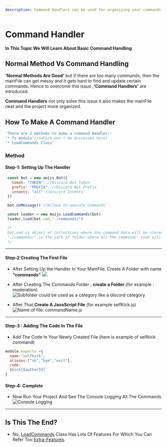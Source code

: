 ```yaml
---
description: Command Handlers can be used for organizing your commands
---
```


# Command Handler
 **In This Topic We Will Learn About Basic Command Handling**

## Normal Method Vs Command Handling 

**'Normal Methods Are Good'** but if there are too many commands, then the mainFile can get messy and it gets hard to find and update certain commands. Hence to overcome this issue ,**'Command Handlers'** are introduced.

**Command Handlers** not only solve this issue it also makes the mainFile neat and the project more organized.
## How To Make A Command Handler 
```js
'There are 2 methods to make a command Handler:'
'* fs module'//(which won't be discussed here)
'* LoadCommands Class'
```
### Method 
#### Step-1: Setting Up The Handler 

```javascript
 const bot = new aoijs.Bot({
   token: "TOKEN", //Discord Bot Token
   prefix: "PREFIX", //Discord Bot Prefix
   intents: "all" //Discord Intents 
 })

 bot.onMessage() //Allows to execute Commands

 const loader = new Aoijs.LoadCommands(bot)
 loader.load(bot.cmd,"./commands/")

 /*
 bot.cmd is object of Collections where the command data will be stored
 "./commands/" is the path of folder where all the commands' code will be present
 */
```
---
#### Step-2 Creating The First File 
* After Setting Up the Handler In Your MainFile. Create A Folder with name **"commands"**
![](../../.gitbook/assets/screenshot-2020-11-23-at-9.54.22-pm.png)

* After Creating The Commands Folder , **create a Folder** (for example : moderation)
![Subfolder could be used as a category like a discord category](../../.gitbook/assets/screenshot-2020-11-23-at-9.57.28-pm.png)

* After That,**Create A JavaScript File** (for example selfKick.js)
![Name of file: commandName.js](../../.gitbook/assets/selfKick.js.png)
---
#### Step-3 : Adding The Code In The File
* Add The Code In Your Newly Created File (here is example of selfkick command)
```javascript
module.exports ={
  name:"selfkick",
  aliases:["sk","bye","exit"],
  code:`
  $kick[$authorId]`
}
```
#### Step-4: Complete
* Now Run Your Project And See The Console Logging All The Commands 
![Console Logging](../../.gitbook/assets/commadLogging.png)
---
## Is This The End?
 * No, [LoadCommands](../../class/loadCommands.md) Class Has Lots Of Features For Which You Can Refer Too [Extra-Features](extraFeature.md).